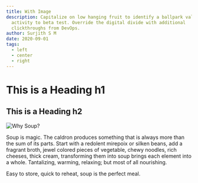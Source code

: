 ```yaml
---
title: With Image
description: Capitalize on low hanging fruit to identify a ballpark value added
  activity to beta test. Override the digital divide with additional
  clickthroughs from DevOps.
author: Surjith S M
date: 2020-09-01
tags:
  - left
  - center
  - right
---
```

# This is a Heading h1

## This is a Heading h2

![](/static/img/pexels-timur-saglambilek-66639.jpg "Why Soup?")

Soup is magic. The caldron produces something that is always more than the sum of its parts. Start with a redolent mirepoix or silken beans, add a fragrant broth, jewel colored pieces of vegetable, chewy noodles, rich cheeses, thick cream, transforming them into soup brings each element into a whole. Tantalizing, warming, relaxing; but most of all nourishing.

Easy to store, quick to reheat, soup is the perfect meal.